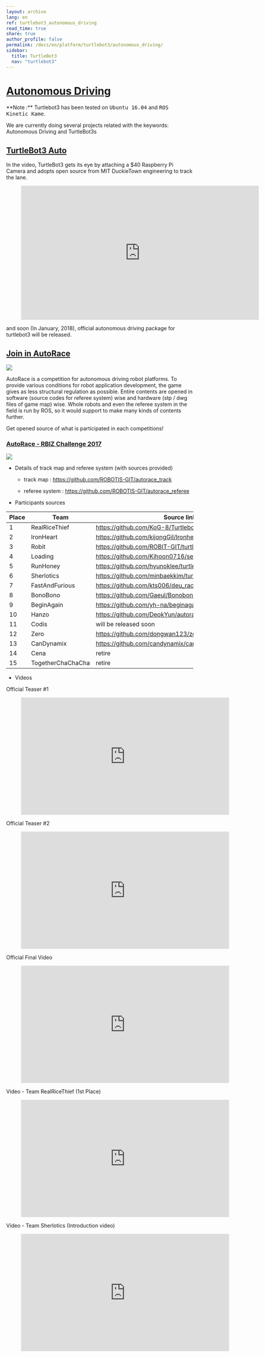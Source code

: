 ```yaml
---
layout: archive
lang: en
ref: turtlebot3_autonomous_driving
read_time: true
share: true
author_profile: false
permalink: /docs/en/platform/turtlebot3/autonomous_driving/
sidebar:
  title: TurtleBot3
  nav: "turtlebot3"
---
```


# [Autonomous Driving](#autonomous-driving)

<div class="alert alert-info">
  **Note :** Turtlebot3 has been tested on <kbd>Ubuntu 16.04</kbd> and <kbd>ROS Kinetic Kame</kbd>.
</div>

We are currently doing several projects related with the keywords: Autonomous Driving and TurtleBot3s

## [TurtleBot3 Auto](#turtlebot3-auto)

In the video, TurtleBot3 gets its eye by attaching a $40 Raspberry Pi Camera and adopts open source from MIT DuckieTown engineering to track the lane.

<figure class="video_container">
  <iframe width="640" height="360" src="https://www.youtube.com/embed/1V33iEu4ylw" frameborder="0" allowfullscreen></iframe>
</figure>

and soon (In January, 2018), official autonomous driving package for turtlebot3 will be released.

## [Join in AutoRace](#join-in-autorace)

![](/assets/images/platform/turtlebot3/autonomous_driving/autorace_rbiz_challenge_2017_robots_1.png)

AutoRace is a competition for autonomous driving robot platforms. To provide various conditions for robot application development, the game gives as less structural regulation as possible. Entire contents are opened in software (source codes for referee system) wise and hardware (stp / dwg files of game map) wise.
Whole robots and even the referee system in the field is run by ROS, so it would support to make many kinds of contents further.

Get opened source of what is participated in each competitions!

### [AutoRace - RBIZ Challenge 2017](#autorace--rbiz-challenge-2017)

![](/assets/images/platform/turtlebot3/autonomous_driving/autorace_rbiz_challenge_2017_robots_2.png)

- Details of track map and referee system (with sources provided)

  - track map : https://github.com/ROBOTIS-GIT/autorace_track

  - referee system : https://github.com/ROBOTIS-GIT/autorace_referee

- Participants sources

| Place | Team                               | Source link                                              |
|-------|------------------------------------|----------------------------------------------------------|
|   1   | RealRiceThief                      | https://github.com/KoG-8/Turtlebot_RealRiceThief         |
|   2   | IronHeart                          | https://github.com/kijongGil/Ironheart                   |
|   3   | Robit                              | https://github.com/ROBIT-GIT/turtlebot3_autoRace_2017    |
|   4   | Loading                            | https://github.com/Kihoon0716/self_driving_turtlebot3    |
|   5   | RunHoney                           | https://github.com/hyunoklee/turtlebot3_RBIZ             |
|   6   | Sherlotics                         | https://github.com/minbaekkim/turtlebot_autorace         |
|   7   | FastAndFurious                     | https://github.com/kts006/deu_racer                      |
|   8   | BonoBono                           | https://github.com/Gaeul/BonobonoTurtlebot               |
|   9   | BeginAgain                         | https://github.com/yh-na/beginagain                      |
|   10  | Hanzo                              | https://github.com/DeokYun/autorace                      |
|   11  | Codis                              | will be released soon                                    |
|   12  | Zero                               | https://github.com/dongwan123/zero_turtlebot_competition |
|   13  | CanDynamix                         | https://github.com/candynamix/can_dynamix                |
|   14  | Cena                               | retire                                                   |
|   15  | TogetherChaChaCha                  | retire                                                   |


- Videos

Official Teaser #1

<figure class="video_container">
  <iframe width="560" height="315" src="https://www.youtube.com/embed/9Wnu8If1eS4" frameborder="0" allowfullscreen></iframe>
</figure>

Official Teaser #2

<figure class="video_container">
  <iframe width="560" height="315" src="https://www.youtube.com/embed/47YnSBAssOM" frameborder="0" allowfullscreen></iframe>
</figure>

Official Final Video

<figure class="video_container">
  <iframe width="560" height="315" src="https://www.youtube.com/embed/DWDBAHHQi_k" frameborder="0" allowfullscreen></iframe>
</figure>

Video - Team RealRiceThief (1st Place)

<figure class="video_container">
  <iframe width="560" height="315" src="https://www.youtube.com/embed/szhllE1T_cg" frameborder="0" allowfullscreen></iframe>
</figure>

Video - Team Sherlotics (Introduction video)

<figure class="video_container">
  <iframe width="560" height="315" src="https://www.youtube.com/embed/dzjsLFj62HE" frameborder="0" allowfullscreen></iframe>
</figure>
